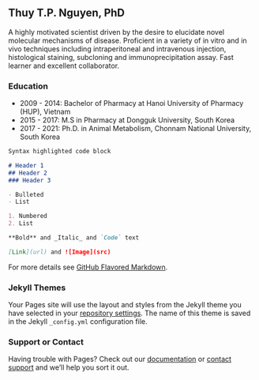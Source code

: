 ## Thuy T.P. Nguyen, PhD

A highly motivated scientist driven by the desire to elucidate novel molecular mechanisms of disease. Proficient in a variety of in vitro and in vivo techniques including intraperitoneal and intravenous injection, histological staining, subcloning and immunoprecipitation assay. Fast learner and excellent collaborator.

### Education

- 2009 - 2014: Bachelor of Pharmacy at Hanoi University of Pharmacy (HUP), Vietnam
- 2015 - 2017: M.S in Pharmacy at Dongguk University, South Korea
- 2017 - 2021: Ph.D. in Animal Metabolism, Chonnam National University, South Korea

```markdown
Syntax highlighted code block

# Header 1
## Header 2
### Header 3

- Bulleted
- List

1. Numbered
2. List

**Bold** and _Italic_ and `Code` text

[Link](url) and ![Image](src)
```

For more details see [GitHub Flavored Markdown](https://guides.github.com/features/mastering-markdown/).

### Jekyll Themes

Your Pages site will use the layout and styles from the Jekyll theme you have selected in your [repository settings](https://github.com/thuynguyenma/thuynguyen/settings/pages). The name of this theme is saved in the Jekyll `_config.yml` configuration file.

### Support or Contact

Having trouble with Pages? Check out our [documentation](https://docs.github.com/categories/github-pages-basics/) or [contact support](https://support.github.com/contact) and we’ll help you sort it out.
